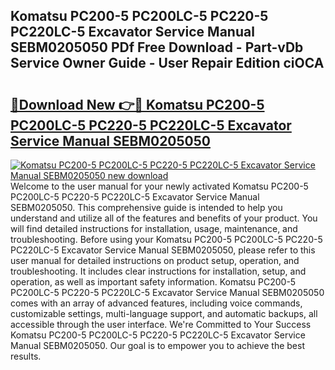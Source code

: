 ## Komatsu PC200-5 PC200LC-5 PC220-5 PC220LC-5 Excavator Service Manual SEBM0205050 PDf Free Download - Part-vDb Service Owner Guide - User Repair Edition ciOCA

# <h2><a href="http://bc69778.oget.top/?id=Komatsu+PC200-5+PC200LC-5+PC220-5+PC220LC-5+Excavator+Service+Manual+SEBM0205050">🔗Download New 👉🔴 Komatsu PC200-5 PC200LC-5 PC220-5 PC220LC-5 Excavator Service Manual SEBM0205050</a></h2>

[![Komatsu PC200-5 PC200LC-5 PC220-5 PC220LC-5 Excavator Service Manual SEBM0205050 new download](https://i.imgur.com/5g1atiW.png)](http://bc69778.oget.top/?id=Komatsu+PC200-5+PC200LC-5+PC220-5+PC220LC-5+Excavator+Service+Manual+SEBM0205050)
Welcome to the user manual for your newly activated Komatsu PC200-5 PC200LC-5 PC220-5 PC220LC-5 Excavator Service Manual SEBM0205050. This comprehensive guide is intended to help you understand and utilize all of the features and benefits of your product. You will find detailed instructions for installation, usage, maintenance, and troubleshooting. Before using your Komatsu PC200-5 PC200LC-5 PC220-5 PC220LC-5 Excavator Service Manual SEBM0205050, please refer to this user manual for detailed instructions on product setup, operation, and troubleshooting. It includes clear instructions for installation, setup, and operation, as well as important safety information. Komatsu PC200-5 PC200LC-5 PC220-5 PC220LC-5 Excavator Service Manual SEBM0205050 comes with an array of advanced features, including voice commands, customizable settings, multi-language support, and automatic backups, all accessible through the user interface. We're Committed to Your Success Komatsu PC200-5 PC200LC-5 PC220-5 PC220LC-5 Excavator Service Manual SEBM0205050. Our goal is to empower you to achieve the best results.
